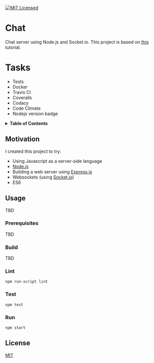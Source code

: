 [![MIT Licensed](https://img.shields.io/badge/license-MIT-blue.svg)](https://github.com/jeremy-miller/chat-node/blob/master/LICENSE)

# Chat
Chat server using Node.js and Socket.io.  This project is based on [this](https://socket.io/get-started/chat/) tutorial.

# Tasks
- Tests
- Docker
- Travis CI
- Coveralls
- Codacy
- Code Climate
- Nodejs version badge

<details>
<summary><strong>Table of Contents</strong></summary>

* [Motivation](#motivation)
* [Usage](#usage)
  + [Prerequisites](#prerequisites)
  + [Build](#build)
  + [Lint](#lint)
  + [Test](#test)
  + [Run](#run)
* [License](#license)
</details>

## Motivation
I created this project to try:
- Using Javascript as a server-side language
- [Node.js](https://nodejs.org/en/)
- Building a web server using [Express.js](https://expressjs.com/)
- Websockets (using [Socket.io](https://socket.io/))
- ES6

## Usage
TBD

### Prerequisites
TBD

### Build
TBD

### Lint
```npm run-script lint```


### Test
```npm test```

### Run
```npm start```

## License
[MIT](https://github.com/jeremy-miller/chat-node/blob/master/LICENSE)
